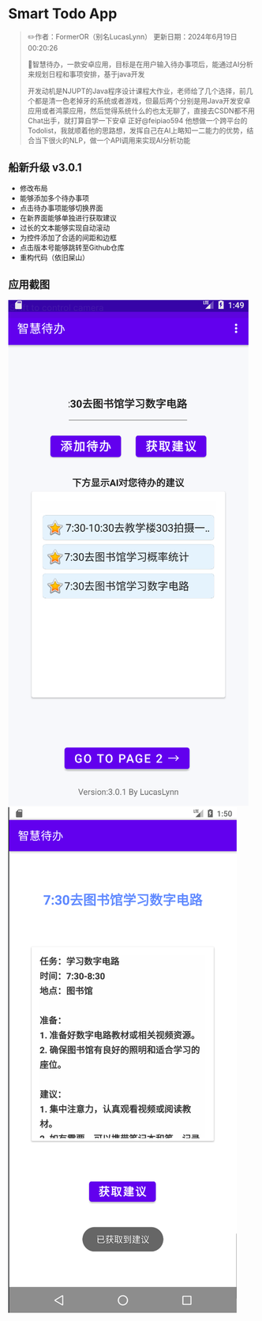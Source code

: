 # Smart Todo App

> ✏️作者：FormerOR（别名LucasLynn） 更新日期：2024年6月19日00:20:26
>
> 📝智慧待办，一款安卓应用，目标是在用户输入待办事项后，能通过AI分析来规划日程和事项安排，基于java开发
>
> 开发动机是NJUPT的Java程序设计课程大作业，老师给了几个选择，前几个都是清一色老掉牙的系统或者游戏，但最后两个分别是用Java开发安卓应用或者鸿蒙应用，然后觉得系统什么的也太无聊了，直接去CSDN都不用Chat出手，就打算自学一下安卓
> 正好@feipiao594 他想做一个跨平台的Todolist，我就顺着他的思路想，发挥自己在AI上略知一二能力的优势，结合当下很火的NLP，做一个API调用来实现AI分析功能

## 船新升级 v3.0.1
- 修改布局
- 能够添加多个待办事项
- 点击待办事项能够切换界面
- 在新界面能够单独进行获取建议
- 过长的文本能够实现自动滚动
- 为控件添加了合适的间距和边框
- 点击版本号能够跳转至Github仓库
- 重构代码（依旧屎山）


## 应用截图
![img_2.png](img/img_2.png)
![img_3.png](img/img_3.png)